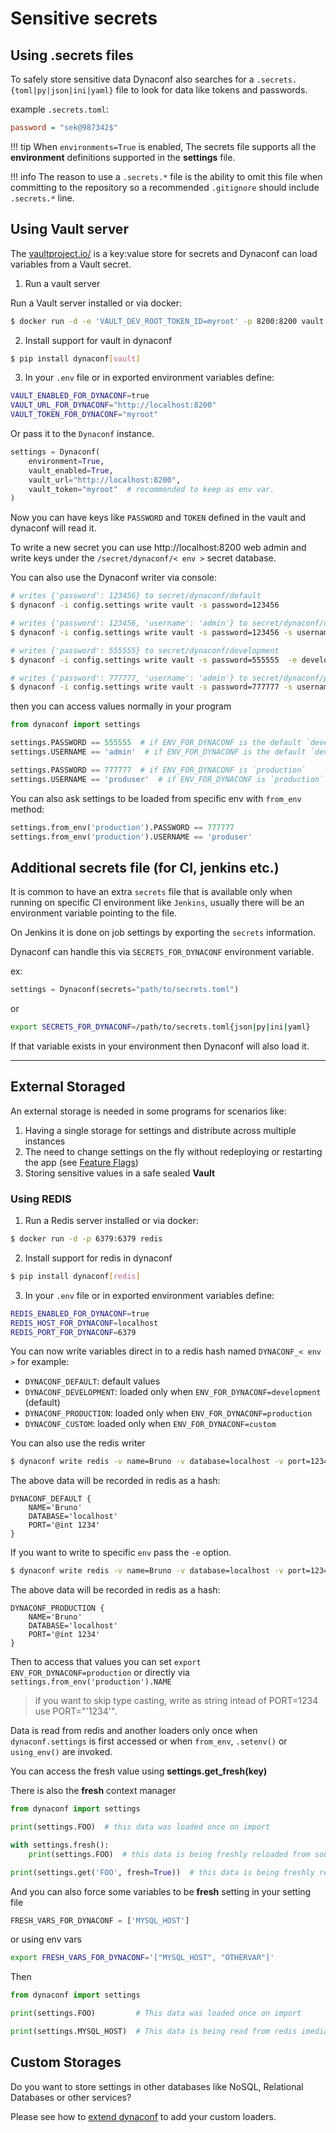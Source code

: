 # Sensitive secrets

## Using .secrets files

To safely store sensitive data Dynaconf also searches for a `.secrets.{toml|py|json|ini|yaml}` file to look for data like tokens and passwords.

example `.secrets.toml`:

```ini
password = "sek@987342$"
```

!!! tip
    When `environments=True` is enabled, The secrets file supports all the **environment** definitions supported in the **settings** file.


!!! info
    The reason to use a `.secrets.*` file is the ability to omit this file when committing to the repository so a recommended `.gitignore` should include `.secrets.*` line.

## Using Vault server

The [vaultproject.io/](https://www.vaultproject.io/) is a key:value store for secrets and Dynaconf can load
variables from a Vault secret.

1. Run a vault server

Run a Vault server installed or via docker:

```bash
$ docker run -d -e 'VAULT_DEV_ROOT_TOKEN_ID=myroot' -p 8200:8200 vault
```

2. Install support for vault in dynaconf

```bash
$ pip install dynaconf[vault]
```

3. In your `.env` file or in exported environment variables define:

```bash
VAULT_ENABLED_FOR_DYNACONF=true
VAULT_URL_FOR_DYNACONF="http://localhost:8200"
VAULT_TOKEN_FOR_DYNACONF="myroot"
```

Or pass it to the `Dynaconf` instance.

```py
settings = Dynaconf(
    environment=True,
    vault_enabled=True,
    vault_url="http://localhost:8200",
    vault_token="myroot"  # recommended to keep as env var.
)
```

Now you can have keys like `PASSWORD` and `TOKEN` defined in the vault and
dynaconf will read it.

To write a new secret you can use http://localhost:8200 web admin and write keys
under the `/secret/dynaconf/< env >` secret database.

You can also use the Dynaconf writer via console:

```bash
# writes {'password': 123456} to secret/dynaconf/default
$ dynaconf -i config.settings write vault -s password=123456  

# writes {'password': 123456, 'username': 'admin'} to secret/dynaconf/default
$ dynaconf -i config.settings write vault -s password=123456 -s username=admin

# writes {'password': 555555} to secret/dynaconf/development
$ dynaconf -i config.settings write vault -s password=555555  -e development

# writes {'password': 777777, 'username': 'admin'} to secret/dynaconf/production
$ dynaconf -i config.settings write vault -s password=777777 -s username=produser -e production
```

then you can access values normally in your program

```py
from dynaconf import settings

settings.PASSWORD == 555555  # if ENV_FOR_DYNACONF is the default `development`
settings.USERNAME == 'admin'  # if ENV_FOR_DYNACONF is the default `development`

settings.PASSWORD == 777777  # if ENV_FOR_DYNACONF is `production`
settings.USERNAME == 'produser'  # if ENV_FOR_DYNACONF is `production`
```

You can also ask settings to be loaded from specific env with `from_env` method:

```py
settings.from_env('production').PASSWORD == 777777
settings.from_env('production').USERNAME == 'produser'
```

## Additional secrets file (for CI, jenkins etc.)

It is common to have an extra `secrets` file that is available only when running on specific CI environment like `Jenkins`, usually there will be an environment variable pointing to the file.

On Jenkins it is done on job settings by exporting the `secrets` information.

Dynaconf can handle this via `SECRETS_FOR_DYNACONF` environment variable.

ex:

```py
settings = Dynaconf(secrets="path/to/secrets.toml")
```

or

```bash
export SECRETS_FOR_DYNACONF=/path/to/secrets.toml{json|py|ini|yaml}
```

If that variable exists in your environment then Dynaconf will also load it.

---
## External Storaged

An external storage is needed in some programs for scenarios like:

1) Having a single storage for settings and distribute across multiple instances
2) The need to change settings on the fly without redeploying or restarting the app (see [Feature Flags](feature_flag.html))
3) Storing sensitive values in a safe sealed **Vault**

### Using REDIS

1. Run a Redis server installed or via docker:

```bash
$ docker run -d -p 6379:6379 redis
```

2. Install support for redis in dynaconf

```bash
$ pip install dynaconf[redis]
```

3. In your `.env` file or in exported environment variables define:

```bash
REDIS_ENABLED_FOR_DYNACONF=true
REDIS_HOST_FOR_DYNACONF=localhost
REDIS_PORT_FOR_DYNACONF=6379
```

You can now write variables direct in to a redis hash named `DYNACONF_< env >` for example:

- `DYNACONF_DEFAULT`: default values
- `DYNACONF_DEVELOPMENT`: loaded only when `ENV_FOR_DYNACONF=development` (default)
- `DYNACONF_PRODUCTION`: loaded only when `ENV_FOR_DYNACONF=production`
- `DYNACONF_CUSTOM`: loaded only when `ENV_FOR_DYNACONF=custom`

You can also use the redis writer

```bash
$ dynaconf write redis -v name=Bruno -v database=localhost -v port=1234
```

The above data will be recorded in redis as a hash:

```
DYNACONF_DEFAULT {
    NAME='Bruno'
    DATABASE='localhost'
    PORT='@int 1234'
}
```

If you want to write to specific `env` pass the `-e` option.

```bash
$ dynaconf write redis -v name=Bruno -v database=localhost -v port=1234 -e production
```

The above data will be recorded in redis as a hash:

```
DYNACONF_PRODUCTION {
    NAME='Bruno'
    DATABASE='localhost'
    PORT='@int 1234'
}
```

Then to access that values you can set `export ENV_FOR_DYNACONF=production` or directly via `settings.from_env('production').NAME`

> if you want to skip type casting, write as string intead of PORT=1234 use PORT="'1234'".

Data is read from redis and another loaders only once when `dynaconf.settings` is first accessed
or when `from_env`, `.setenv()` or `using_env()` are invoked.

You can access the fresh value using **settings.get_fresh(key)**

There is also the **fresh** context manager

```python
from dynaconf import settings

print(settings.FOO)  # this data was loaded once on import

with settings.fresh():
    print(settings.FOO)  # this data is being freshly reloaded from source

print(settings.get('FOO', fresh=True))  # this data is being freshly reloaded from source
```

And you can also force some variables to be **fresh** setting in your setting file

```python
FRESH_VARS_FOR_DYNACONF = ['MYSQL_HOST']
```

or using env vars

```bash
export FRESH_VARS_FOR_DYNACONF='["MYSQL_HOST", "OTHERVAR"]'
```

Then

```python
from dynaconf import settings

print(settings.FOO)         # This data was loaded once on import

print(settings.MYSQL_HOST)  # This data is being read from redis imediatelly!
```

## Custom Storages

Do you want to store settings in other databases like NoSQL, Relational Databases or other services?

Please see how to [extend dynaconf](/advanced/) to add your custom loaders.
